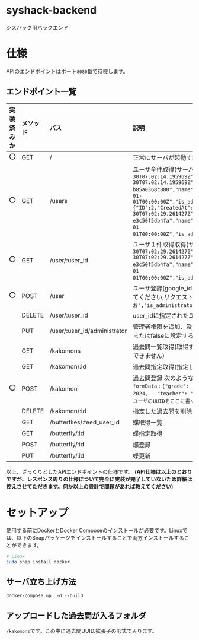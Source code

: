 # syshack-backend

シスハック用バックエンド
# 仕様
APIのエンドポイントはポート`8080`番で待機します。

## エンドポイント一覧

| 実装済みか | メソッド | パス                       | 説明                                                                 |
| :--------- | :------- | :------------------------- | :------------------------------------------------------------------- |
|     ⭕️      | GET      | /                          | 正常にサーバが起動すればOKを返す                                                        |
|     ⭕️     | GET      | /users                     | ユーザ全件取得(サーバからの応答例: `{"user":[{"ID":1,"CreatedAt":"2025-03-30T07:02:14.195969Z","UpdatedAt":"2025-03-30T07:02:14.195969Z","DeletedAt":null,"user_id":"0f9e68c2-72f5-47c9-b313-b85a0368c880","name":"かきくけこ","google_id":"def","previous_upload_date":"0001-01-01T00:00:00Z","is_administrator":false,"count_post":0,"feeding_butterfly_id":0},{"ID":2,"CreatedAt":"2025-03-30T07:02:29.261427Z","UpdatedAt":"2025-03-30T07:02:29.261427Z","DeletedAt":null,"user_id":"2136ff68-cebb-4468-a3f7-e3c50f5db4fa","name":"あいうえお","google_id":"abc","previous_upload_date":"0001-01-01T00:00:00Z","is_administrator":true,"count_post":0,"feeding_butterfly_id":0}]}`)                                                         |
|     ⭕️      | GET      | /user/:user_id            | ユーザ１件取得取得(サーバからの応答例:`{"ID":2,"CreatedAt":"2025-03-30T07:02:29.261427Z","UpdatedAt":"2025-03-30T07:02:29.261427Z","DeletedAt":null,"user_id":"2136ff68-cebb-4468-a3f7-e3c50f5db4fa","name":"あいうえお","google_id":"abc","previous_upload_date":"0001-01-01T00:00:00Z","is_administrator":true,"count_post":0,"feeding_butterfly_id":0}`)                                                         |
|     ⭕️     | POST     | /user                      | ユーザ登録(google_idとname(ユーザ名)をPOSTリクエストボディのJSONに含めて送信してください,リクエストボディの例:`{"google_id" : "abc","name":"あいうえお","is_administrator" : true}`) |
|            | DELETE   | /user/:user_id            | user_idに指定されたユーザ削除                                          |
|            | PUT      | /user/:user_id/administrator |  管理者権限を追加、及び削除します。レスポンスボディのIs_administratorフィールドをtrueまたはfalseに設定することで変更できます。                        |
|            | GET      | /kakomons                  | 過去問一覧取得(取得する過去問の条件をGETパラメータで送信してください.複数の指定はできません) |
|            | GET      | /kakomon/:id              | 過去問指定取得(指定したidの過去問を取得します)                         |
|     ⭕️     | POST     | /kakomon                   | 過去問登録 次のような形でリクエストを送信してください: `file` : 過去問ファイル本体、`formData` : `{"grade": "B3",   "subject": "線形代数",   "title": "中間試験",   "year": 2024,   "teacher": "山田太郎",   "major": "kk", "upload_user_id" : "アップロードしたユーザのUUIDをここに書く"}`|
|            | DELETE   | /kakomon/:id              | 指定した過去問を削除します                                               |
|            | GET      | /butterflies/:feed_user_id | 蝶取得一覧                                                             |
|            | GET      | /butterfly/:id            | 蝶指定取得                                                             |
|            | POST     | /butterfly/:id           | 蝶登録                                                               |
|            | PUT      | /butterfly/:id            | 蝶更新                                                               |


以上、ざっくりとしたAPIエンドポイントの仕様です。
**(API仕様は以上のとおりですが、レスポンス周りの仕様について完全に実装が完了していないため詳細は控えさせてただきます。何か以上の設計で問題があれば教えてください)**
# セットアップ
使用する前にDockerとDocker Composeのインストールが必要です。Linuxでは、以下のSnapパッケージをインストールすることで両方インストールすることができます。
```bash
# Linux
sudo snap install docker
```

## サーバ立ち上げ方法  
```
docker-compose up  -d --build 
```

## アップロードした過去問が入るフォルダ
`/kakomons`です。この中に過去問UUID.拡張子の形式で入ります。
